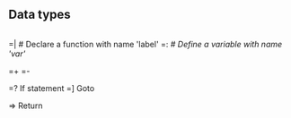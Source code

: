 ## Data types
```

```

=| <function>           # Declare a function with name 'label'
=: <var>                # Define a variable with name 'var'

=+
=-

=? If statement
=] Goto

=> Return

